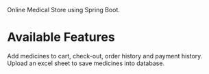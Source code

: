 Online Medical Store using Spring Boot.

Available Features
==================

Add medicines to cart, check-out, order history and payment history. Upload an excel sheet to save medicines into database.
